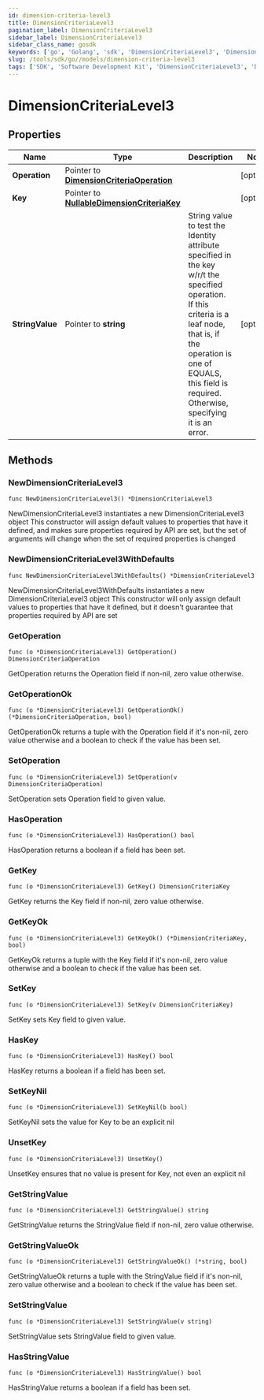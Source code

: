 ```yaml
---
id: dimension-criteria-level3
title: DimensionCriteriaLevel3
pagination_label: DimensionCriteriaLevel3
sidebar_label: DimensionCriteriaLevel3
sidebar_class_name: gosdk
keywords: ['go', 'Golang', 'sdk', 'DimensionCriteriaLevel3', 'DimensionCriteriaLevel3'] 
slug: /tools/sdk/go//models/dimension-criteria-level3
tags: ['SDK', 'Software Development Kit', 'DimensionCriteriaLevel3', 'DimensionCriteriaLevel3']
---
```


# DimensionCriteriaLevel3

## Properties

Name | Type | Description | Notes
------------ | ------------- | ------------- | -------------
**Operation** | Pointer to [**DimensionCriteriaOperation**](dimension-criteria-operation) |  | [optional] 
**Key** | Pointer to [**NullableDimensionCriteriaKey**](dimension-criteria-key) |  | [optional] 
**StringValue** | Pointer to **string** | String value to test the Identity attribute specified in the key w/r/t the specified operation. If this criteria is a leaf node, that is, if the operation is one of EQUALS, this field is required. Otherwise, specifying it is an error. | [optional] 

## Methods

### NewDimensionCriteriaLevel3

`func NewDimensionCriteriaLevel3() *DimensionCriteriaLevel3`

NewDimensionCriteriaLevel3 instantiates a new DimensionCriteriaLevel3 object
This constructor will assign default values to properties that have it defined,
and makes sure properties required by API are set, but the set of arguments
will change when the set of required properties is changed

### NewDimensionCriteriaLevel3WithDefaults

`func NewDimensionCriteriaLevel3WithDefaults() *DimensionCriteriaLevel3`

NewDimensionCriteriaLevel3WithDefaults instantiates a new DimensionCriteriaLevel3 object
This constructor will only assign default values to properties that have it defined,
but it doesn't guarantee that properties required by API are set

### GetOperation

`func (o *DimensionCriteriaLevel3) GetOperation() DimensionCriteriaOperation`

GetOperation returns the Operation field if non-nil, zero value otherwise.

### GetOperationOk

`func (o *DimensionCriteriaLevel3) GetOperationOk() (*DimensionCriteriaOperation, bool)`

GetOperationOk returns a tuple with the Operation field if it's non-nil, zero value otherwise
and a boolean to check if the value has been set.

### SetOperation

`func (o *DimensionCriteriaLevel3) SetOperation(v DimensionCriteriaOperation)`

SetOperation sets Operation field to given value.

### HasOperation

`func (o *DimensionCriteriaLevel3) HasOperation() bool`

HasOperation returns a boolean if a field has been set.

### GetKey

`func (o *DimensionCriteriaLevel3) GetKey() DimensionCriteriaKey`

GetKey returns the Key field if non-nil, zero value otherwise.

### GetKeyOk

`func (o *DimensionCriteriaLevel3) GetKeyOk() (*DimensionCriteriaKey, bool)`

GetKeyOk returns a tuple with the Key field if it's non-nil, zero value otherwise
and a boolean to check if the value has been set.

### SetKey

`func (o *DimensionCriteriaLevel3) SetKey(v DimensionCriteriaKey)`

SetKey sets Key field to given value.

### HasKey

`func (o *DimensionCriteriaLevel3) HasKey() bool`

HasKey returns a boolean if a field has been set.

### SetKeyNil

`func (o *DimensionCriteriaLevel3) SetKeyNil(b bool)`

 SetKeyNil sets the value for Key to be an explicit nil

### UnsetKey
`func (o *DimensionCriteriaLevel3) UnsetKey()`

UnsetKey ensures that no value is present for Key, not even an explicit nil
### GetStringValue

`func (o *DimensionCriteriaLevel3) GetStringValue() string`

GetStringValue returns the StringValue field if non-nil, zero value otherwise.

### GetStringValueOk

`func (o *DimensionCriteriaLevel3) GetStringValueOk() (*string, bool)`

GetStringValueOk returns a tuple with the StringValue field if it's non-nil, zero value otherwise
and a boolean to check if the value has been set.

### SetStringValue

`func (o *DimensionCriteriaLevel3) SetStringValue(v string)`

SetStringValue sets StringValue field to given value.

### HasStringValue

`func (o *DimensionCriteriaLevel3) HasStringValue() bool`

HasStringValue returns a boolean if a field has been set.


